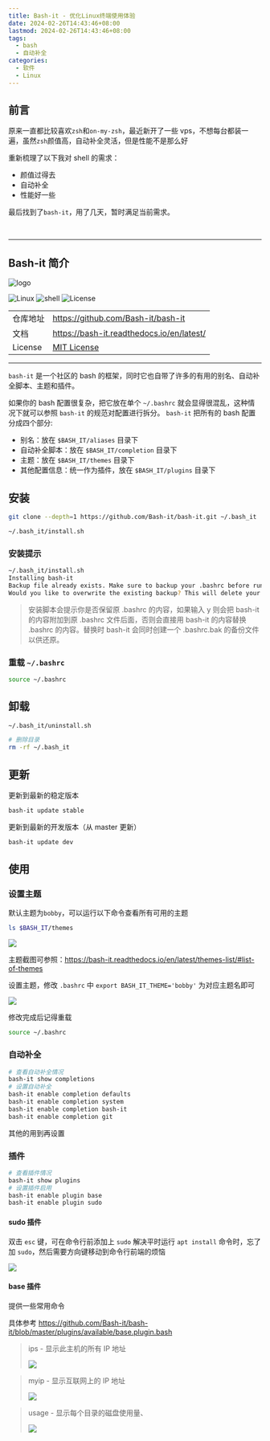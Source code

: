 ```yaml
---
title: Bash-it - 优化Linux终端使用体验
date: 2024-02-26T14:43:46+08:00
lastmod: 2024-02-26T14:43:46+08:00
tags:
  - bash
  - 自动补全
categories:
  - 软件
  - Linux
---
```


## 前言

原来一直都比较喜欢`zsh`和`on-my-zsh`，最近新开了一些 vps，不想每台都装一遍，虽然`zsh`颜值高，自动补全灵活，但是性能不是那么好

重新梳理了以下我对 shell 的需求：

- 颜值过得去
- 自动补全
- 性能好一些

最后找到了`bash-it`，用了几天，暂时满足当前需求。

</br>

---

## Bash-it 简介

![logo][logo-img]

![Linux][linux-img]
![shell][shell-img]
![License][license-img]

|          |                                             |
| -------- | ------------------------------------------- |
| 仓库地址 | <https://github.com/Bash-it/bash-it>        |
| 文档     | <https://bash-it.readthedocs.io/en/latest/> |
| License  | [MIT License][license-url]                  |

[logo-img]: https://github.com/Bash-it/media/raw/master/media/Bash-it.png
[linux-img]: https://img.shields.io/badge/Linux-black?logo=linux&logoColor=FCC624
[shell-img]: https://img.shields.io/badge/Shell-Bash-blue
[license-img]: https://img.shields.io/github/license/Bash-it/bash-it
[license-url]: https://github.com/Bash-it/bash-it/blob/master/LICENSE

---

`bash-it` 是一个社区的 bash 的框架，同时它也自带了许多的有用的别名、自动补全脚本、主题和插件。

如果你的 bash 配置很复杂，把它放在单个 `~/.bashrc` 就会显得很混乱，这种情况下就可以参照 `bash-it` 的规范对配置进行拆分。 `bash-it` 把所有的 bash 配置分成四个部分:

- 别名：放在 `$BASH_IT/aliases` 目录下
- 自动补全脚本：放在 `$BASH_IT/completion` 目录下
- 主题：放在 `$BASH_IT/themes` 目录下
- 其他配置信息：统一作为插件，放在 `$BASH_IT/plugins` 目录下

## 安装

```bash
git clone --depth=1 https://github.com/Bash-it/bash-it.git ~/.bash_it

~/.bash_it/install.sh
```

### 安装提示

```bash
~/.bash_it/install.sh
Installing bash-it
Backup file already exists. Make sure to backup your .bashrc before running this installation.
Would you like to overwrite the existing backup? This will delete your existing backup file (/root/.bashrc.bak) [y/N]
```

> 安装脚本会提示你是否保留原 .bashrc 的内容，如果输入 y 则会把 bash-it 的内容附加到原 .bashrc 文件后面，否则会直接用 bash-it 的内容替换 .bashrc 的内容。替换时 bash-it 会同时创建一个 .bashrc.bak 的备份文件以供还原。

### 重载 `~/.bashrc`

```bash
source ~/.bashrc
```

## 卸载

```bash
~/.bash_it/uninstall.sh

# 删除目录
rm -rf ~/.bash_it
```

## 更新

更新到最新的稳定版本

```bash
bash-it update stable
```

更新到最新的开发版本（从 master 更新）

```bash
bash-it update dev
```

## 使用

### 设置主题

默认主题为`bobby`，可以运行以下命令查看所有可用的主题

```bash
ls $BASH_IT/themes
```

![](./bash-it-01.png)

主题截图可参照：<https://bash-it.readthedocs.io/en/latest/themes-list/#list-of-themes>

设置主题，修改 `.bashrc` 中 `export BASH_IT_THEME='bobby'` 为对应主题名即可

![](./bash-it-02.png)

修改完成后记得重载

```bash
source ~/.bashrc
```

### 自动补全

```bash
# 查看自动补全情况
bash-it show completions
# 设置自动补全
bash-it enable completion defaults
bash-it enable completion system
bash-it enable completion bash-it
bash-it enable completion git
```

其他的用到再设置

### 插件

```bash
# 查看插件情况
bash-it show plugins
# 设置插件启用
bash-it enable plugin base
bash-it enable plugin sudo
```

#### sudo 插件

双击 `esc` 键，可在命令行前添加上 `sudo`
解决平时运行 `apt install` 命令时，忘了加 `sudo`，然后需要方向键移动到命令行前端的烦恼

![](bash-it-03.gif)

#### base 插件

提供一些常用命令

具体参考 <https://github.com/Bash-it/bash-it/blob/master/plugins/available/base.plugin.bash>

> ips - 显示此主机的所有 IP 地址
>
> ![](./bash-it-04.png)

> myip - 显示互联网上的 IP 地址
>
> ![](./bash-it-05.png)

> usage - 显示每个目录的磁盘使用量、
>
> ![](./bash-it-06.png)
